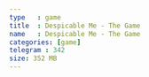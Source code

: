 ```yaml
---
type   : game
title  : Despicable Me - The Game
name   : Despicable Me - The Game
categories: [game]
telegram : 342
size: 352 MB
---
```



